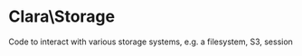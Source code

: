 Clara\Storage
=============

Code to interact with various storage systems, e.g. a filesystem, S3, session